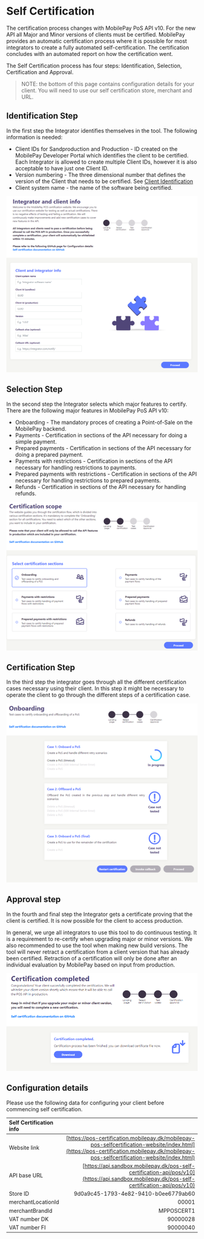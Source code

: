 # <a name="self_certification"></a> Self Certification

The certification process changes with MobilePay PoS API v10. For the new API all Major and Minor versions of clients 
must be certified. MobilePay provides an automatic certification process where it is possible 
for most integrators to create a fully automated self-certification. The certification concludes 
with an automated report on how the certification went.

The Self Certification process has four steps: Identification, Selection, Certification and Approval.

> NOTE: the bottom of this page contains configuration details for your client. You will need to use our self certification store, merchant and URL.

## Identification Step
In the first step the Integrator identifies themselves in the tool. The following information is needed:
* Client IDs for Sandproduction and Production - ID created on the MobilePay Developer Portal which identifies the client to be certified. Each Integrator is allowed to create multiple Client IDs, however it is also acceptable to have just one Client ID.
* Version numbering - The three dimensional number that defines the version of the Client that needs to be certified. See [Client Identification](api_principles#client_identification)
* Client system name - the name of the software being certified.

[![](assets/images/identificationstep.PNG)](assets/images/identificationstep.PNG)

## Selection Step
In the second step the Integrator selects which major features to certify. There are the following major features in MobilePay PoS API v10:
* Onboarding - The mandatory proces of creating a Point-of-Sale on the MobilePay backend.
* Payments - Certification in sections of the API necessary for doing a simple payment.
* Prepared payments - Certification in sections of the API necessary for doing a prepared payment.
* Payments with restrictions - Certification in sections of the API necessary for handling restrictions to payments.
* Prepared payments with restrictions - Certification in sections of the API necessary for handling restrictions to prepared payments.
* Refunds - Certification in sections of the API necessary for handling refunds.

[![](assets/images/categories_step.PNG)](assets/images/categories_step.PNG)

## Certification Step
In the third step the integrator goes through all the different certification cases necessary using their client. In this step it might be necessary to operate the client to go through the different steps of a certification case.

[![](assets/images/onboarding-cases.PNG)](assets/images/onboarding-cases.PNG)

## Approval step
In the fourth and final step the Integrator gets a certificate proving that the client is certified. It is now possible for the client to access production.

In general, we urge all integrators to use this tool to do continuous testing. It is a requirement to re-certify when upgrading major or minor versions. We also recommended to use the tool when making new build versions. The tool will never retract a certification from a client version that has already been certified. Retraction of a certification will only be done after an individual evaluation by MobilePay based on input from production.

[![](assets/images/approvalstep.PNG)](assets/images/approvalstepstep.PNG)

## Configuration details
Please use the following data for configuring your client before commencing self certification.

| Self Certification info |  |
|:---|---:|
| Website link | [https://pos-certification.mobilepay.dk/mobilepay-pos-selfcertification-website/index.html](https://pos-certification.mobilepay.dk/mobilepay-pos-selfcertification-website/index.html) |
| API base URL  | [https://api.sandbox.mobilepay.dk/pos-self-certification-api/pos/v10](https://api.sandbox.mobilepay.dk/pos-self-certification-api/pos/v10) |
| Store ID | 9d0a9c45-1793-4e82-9410-b0ee6779ab60 |
| merchantLocationId | 00001 |
| merchantBrandId | MPPOSCERT1 |
| VAT number DK | 90000028 |
| VAT number FI | 90000040 |
